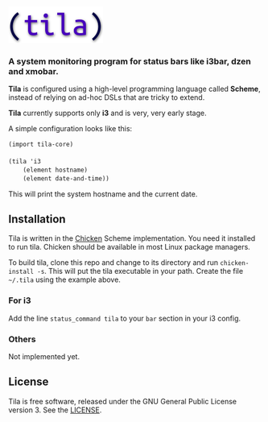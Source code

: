 ![tila](./doc/tila_small.png)

### A system monitoring program for status bars like i3bar, dzen and xmobar.

**Tila** is configured using a high-level programming language called **Scheme**,
instead of relying on ad-hoc DSLs that are tricky to extend.

**Tila** currently supports only **i3** and is very, very early stage.

A simple configuration looks like this:

```scheme
(import tila-core)

(tila 'i3
    (element hostname)
    (element date-and-time))
```

This will print the system hostname and the current date.

## Installation

Tila is written in the [Chicken](http://www.call-cc.org) Scheme
implementation. You need it installed to run tila. Chicken should be available in most Linux package managers.

To build tila, clone this repo and change to its directory and run
`chicken-install -s`. This will put the tila executable in your path. Create the
file `~/.tila` using the example above.

### For i3

Add the line `status_command tila` to your `bar` section in your i3 config.

### Others

Not implemented yet.

## License

Tila is free software, released under the GNU General Public License
version 3. See the [LICENSE](./LICENSE.md).
